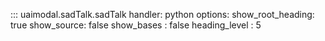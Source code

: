 
::: uaimodal.sadTalk.sadTalk
    handler: python
    options:
      show_root_heading: true
      show_source: false
      show_bases : false
      heading_level : 5